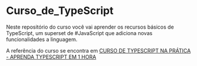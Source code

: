 # Curso_de_TypeScript
Neste repositório do curso você vai aprender os recursos básicos de TypeScript, um superset de #JavaScript que adiciona novas funcionalidades a linguagem.

A referência do curso se encontra em [CURSO DE TYPESCRIPT NA PRÁTICA - APRENDA TYPESCRIPT EM 1 HORA](https://youtu.be/lCemyQeSCV8)
